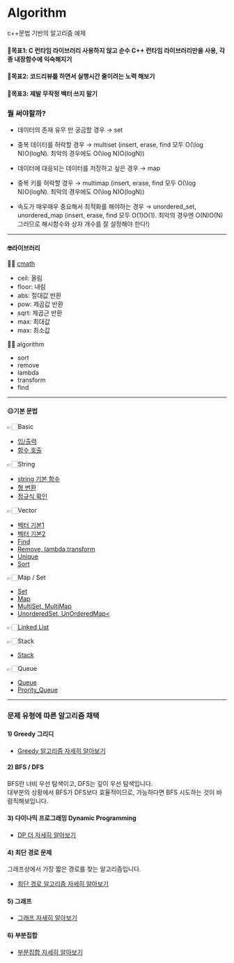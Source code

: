 # Algorithm
c++문법 기반의 알고리즘 예제

#### 📌목표1: C 런타임 라이브러리 사용하지 않고 순수 C++ 런타임 라이브러리만을 사용, 각종 내장함수에 익숙해지기
#### 📌목표2: 코드리뷰를 하면서 실행시간 줄이려는 노력 해보기
#### 📌목표3: 제발 무작정 벡터 쓰지 말기

### 뭘 써야할까?

- 데이터의 존재 유무 만 궁금할 경우 → set

- 중복 데이터를 허락할 경우 → multiset (insert, erase, find 모두 O(\log N)O(logN). 최악의 경우에도 O(\log N)O(logN))

- 데이터에 대응되는 데이터를 저장하고 싶은 경우 → map

- 중복 키를 허락할 경우 → multimap (insert, erase, find 모두 O(\log N)O(logN). 최악의 경우에도 O(\log N)O(logN))

- 속도가 매우매우 중요해서 최적화를 해야하는 경우 → unordered_set, unordered_map (insert, erase, find 모두 O(1)O(1). 최악의 경우엔 O(N)O(N) 그러므로 해시함수와 상자 개수를 잘 설정해야 한다!)

<hr/>

#### 🤓라이브러리

✍🏻 [cmath](blob/master/Grammar/cmath/cmath/main.cpp)
  - ceil: 올림
  - floor: 내림
  - abs: 절대값 반환
  - pow: 제곱값 반환
  - sqrt: 제곱근 반환
  - max: 최대값
  - max: 최소값
  
✍🏻 algorithm
  - sort
  - remove
  - lambda
  - transform
  - find
  
<hr/>

#### 😐기본 문법

👉🏻Basic
- [입/출력](blob/master/Grammar/Input_Output/Input_Output/main.cpp)
- [함수 호출](blob/master/Grammar/Function_Call/Function_Call/main.cpp)
  
👉🏻String
- [string 기본 함수](blob/master/Grammar/String_Chars/String_Chars/main.cpp)
- [형 변환](blob/master/Grammar/Type/Type/main.cpp)
- [정규식 확인](blob/master/Grammar/ExpressionCheck/ExpressionCheck/main.cpp)

👉🏻Vector
- [벡터 기본1](blob/master/Grammar/Vector_1/Vector_1/main.cpp)
- [벡터 기본2](blob/master/Grammar/Vector_2/Vector_2/main.cpp)
- [Find](blob/master/Grammar/Find/Find/main.cpp)
- [Remove, lambda,transform](blob/master/Grammar/Remove/Remove/main.cpp)
- [Unique](blob/master/Grammar/Unique/Unique/main.cpp)
- [Sort](blob/master/Grammar/Sort/Sort/main.cpp)

👉🏻Map / Set
- [Set](blob/master/Grammar/Set/Set/main.cpp)
- [Map](blob/master/Grammar/Map/Map/main.cpp)
- [MultiSet, MultiMap](blob/master/Grammar/MultiSet_Map/MultiSet_Map/main.cpp)
- [UnorderedSet, UnOrderedMap<](blob/master/Grammar/UnorderedMap_Set/UnorderedMap_Set/main.cpp)

👉🏻[Linked List](blob/master/Grammar/LinkedList/LinkedList/main.cpp)

👉🏻Stack
- [Stack](blob/master/Grammar/Stack/Stack/main.cpp)

👉🏻Queue
- [Queue](blob/master/Grammar/Queue/Queue/main.cpp)
- [Prority_Queue](blob/master/Grammar/Priority_Queue/Priority_Queue/main.cpp)

<hr/>

### 문제 유형에 따른 알고리즘 채택
#### 1) Greedy 그리디
- [Greedy 알고리즘 자세히 알아보기](Theory/Greedy.md) 

#### 2) BFS / DFS
BFS란 너비 우선 탐색이고, DFS는 깊이 우선 탐색입니다.  
대부분의 상황에서 BFS가 DFS보다 효율적이므로, 가능하다면 BFS 시도하는 것이 바람직해보입니다.  

#### 3) 다이나믹 프로그래밍 Dynamic Programming
- [DP 더 자세히 알아보기](Theory/DP.md)

#### 4) 최단 경로 문제
그래프상에서 가장 짧은 경로를 찾는 알고리즘입니다.  
- [최단 경로 알고리즘 자세히 알아보기](Theory/ShortestPathProblem.md)  

#### 5) 그래프  
- [그래프 자세히 알아보기](Theory/Graph.md)  

#### 6) 부분집합
- [부분집합 자세히 알아보기](Theory/Subsest.md)

